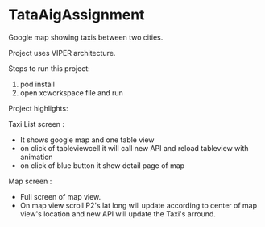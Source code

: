 # TataAigAssignment
Google map showing taxis between two cities.

Project uses VIPER architecture.

Steps to run this project:
1. pod install
2. open xcworkspace file and run 


Project highlights:

Taxi List screen :
   - It shows google map and one table view 
   - on click of tableviewcell it will call new API and reload tableview with animation
   - on click of blue button it show detail page of map


Map screen :
   - Full screen of map view.
   - On map view scroll P2's lat long will update according to center of map view's location and new API will update the Taxi's arround.



